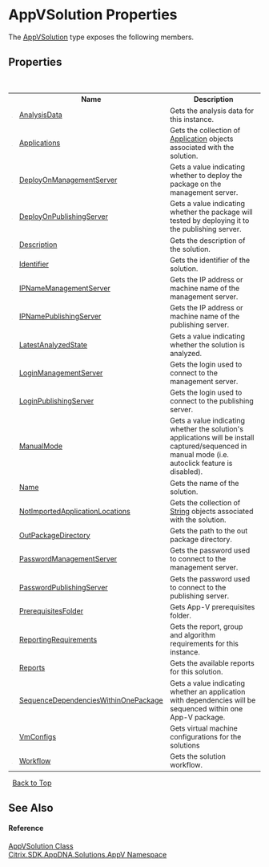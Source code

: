 # AppVSolution Properties
 

The <a href="d8488114-88aa-585b-c24c-ca05f94c160f">AppVSolution</a> type exposes the following members.


## Properties
&nbsp;<table><tr><th></th><th>Name</th><th>Description</th></tr><tr><td>![Public property](media/pubproperty.gif "Public property")</td><td><a href="c090d34b-9d61-e126-1f08-f36c441d445e">AnalysisData</a></td><td>
Gets the analysis data for this instance.</td></tr><tr><td>![Public property](media/pubproperty.gif "Public property")</td><td><a href="45b794bc-bfaf-c4cb-978e-42b39d6e7723">Applications</a></td><td>
Gets the collection of <a href="1779bfff-4b29-0f26-8a09-10acdd530bbc">Application</a> objects associated with the solution.</td></tr><tr><td>![Public property](media/pubproperty.gif "Public property")</td><td><a href="af5fae33-d833-33a2-5658-31dd1771c8a4">DeployOnManagementServer</a></td><td>
Gets a value indicating whether to deploy the package on the management server.</td></tr><tr><td>![Public property](media/pubproperty.gif "Public property")</td><td><a href="0c1b53fd-962b-7ed8-aed0-4f3138429e92">DeployOnPublishingServer</a></td><td>
Gets a value indicating whether the package will tested by deploying it to the publishing server.</td></tr><tr><td>![Public property](media/pubproperty.gif "Public property")</td><td><a href="56498ead-3e14-0b11-6341-ccabd7915bdd">Description</a></td><td>
Gets the description of the solution.</td></tr><tr><td>![Public property](media/pubproperty.gif "Public property")</td><td><a href="b71cf3ba-3111-8912-da37-467f7d8ea7c7">Identifier</a></td><td>
Gets the identifier of the solution.</td></tr><tr><td>![Public property](media/pubproperty.gif "Public property")</td><td><a href="95125723-983f-d666-cdd0-38e385483d71">IPNameManagementServer</a></td><td>
Gets the IP address or machine name of the management server.</td></tr><tr><td>![Public property](media/pubproperty.gif "Public property")</td><td><a href="102301e7-bde2-ffad-4dce-23cc229174dd">IPNamePublishingServer</a></td><td>
Gets the IP address or machine name of the publishing server.</td></tr><tr><td>![Public property](media/pubproperty.gif "Public property")</td><td><a href="0bae3b37-b119-2bee-49ca-d621df142399">LatestAnalyzedState</a></td><td>
Gets a value indicating whether the solution is analyzed.</td></tr><tr><td>![Public property](media/pubproperty.gif "Public property")</td><td><a href="e9222d70-5b18-9775-3bf7-33d86f276cf1">LoginManagementServer</a></td><td>
Gets the login used to connect to the management server.</td></tr><tr><td>![Public property](media/pubproperty.gif "Public property")</td><td><a href="76acdbf9-3189-0c47-3edd-9353b15af58e">LoginPublishingServer</a></td><td>
Gets the login used to connect to the publishing server.</td></tr><tr><td>![Public property](media/pubproperty.gif "Public property")</td><td><a href="c4f0c042-4068-a536-462b-20b85c03524f">ManualMode</a></td><td>
Gets a value indicating whether the solution's applications will be install captured/sequenced in manual mode (i.e. autoclick feature is disabled).</td></tr><tr><td>![Public property](media/pubproperty.gif "Public property")</td><td><a href="d23a73bc-1e2d-39da-568a-c4aec719c599">Name</a></td><td>
Gets the name of the solution.</td></tr><tr><td>![Public property](media/pubproperty.gif "Public property")</td><td><a href="879c8fb1-6c56-4be9-f440-1c20599d5aac">NotImportedApplicationLocations</a></td><td>
Gets the collection of <a href="http://msdn2.microsoft.com/en-us/library/s1wwdcbf" target="_blank">String</a> objects associated with the solution.</td></tr><tr><td>![Public property](media/pubproperty.gif "Public property")</td><td><a href="f1ad2935-5aa0-5b07-5ba8-2dc3181488fd">OutPackageDirectory</a></td><td>
Gets the path to the out package directory.</td></tr><tr><td>![Public property](media/pubproperty.gif "Public property")</td><td><a href="cb9299cd-c0c2-2922-5945-50b0b251cdbd">PasswordManagementServer</a></td><td>
Gets the password used to connect to the management server.</td></tr><tr><td>![Public property](media/pubproperty.gif "Public property")</td><td><a href="fd9bed25-e49c-0568-fc1e-ee46da63008f">PasswordPublishingServer</a></td><td>
Gets the password used to connect to the publishing server.</td></tr><tr><td>![Public property](media/pubproperty.gif "Public property")</td><td><a href="31ed495c-847f-c599-a5f7-72214db7a9e5">PrerequisitesFolder</a></td><td>
Gets App-V prerequisites folder.</td></tr><tr><td>![Public property](media/pubproperty.gif "Public property")</td><td><a href="16395091-b4da-4f29-71a4-ed543defb7ee">ReportingRequirements</a></td><td>
Gets the report, group and algorithm requirements for this instance.</td></tr><tr><td>![Public property](media/pubproperty.gif "Public property")</td><td><a href="d05d2875-48f1-4071-b085-75bb845cb27a">Reports</a></td><td>
Gets the available reports for this solution.</td></tr><tr><td>![Public property](media/pubproperty.gif "Public property")</td><td><a href="309bcfdd-da93-77f9-cb48-90963eecb97b">SequenceDependenciesWithinOnePackage</a></td><td>
Gets a value indicating whether an application with dependencies will be sequenced within one App-V package.</td></tr><tr><td>![Public property](media/pubproperty.gif "Public property")</td><td><a href="9d89ce88-7cb7-0da5-30eb-a60d2c5488c0">VmConfigs</a></td><td>
Gets virtual machine configurations for the solutions</td></tr><tr><td>![Public property](media/pubproperty.gif "Public property")</td><td><a href="de35f170-f6dd-ff8b-d8d5-752f95654a6f">Workflow</a></td><td>
Gets the solution workflow.</td></tr></table>&nbsp;
<a href="#appvsolution-properties">Back to Top</a>

## See Also


#### Reference
<a href="d8488114-88aa-585b-c24c-ca05f94c160f">AppVSolution Class</a><br /><a href="a638ea88-d709-bd82-5735-d58961438ce5">Citrix.SDK.AppDNA.Solutions.AppV Namespace</a><br />